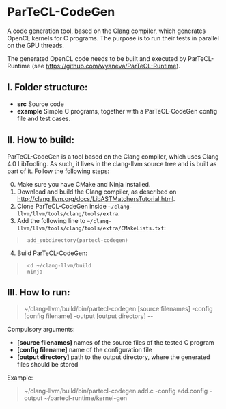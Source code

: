 # ParTeCL-CodeGen

A code generation tool, based on the Clang compiler, which generates OpenCL kernels for C programs. 
The purpose is to run their tests in parallel on the GPU threads.

The generated OpenCL code needs to be built and executed by ParTeCL-Runtime (see https://github.com/wyaneva/ParTeCL-Runtime).


I. Folder structure:
--------------------
  - **src**        Source code
  - **example**    Simple C programs, together with a ParTeCL-CodeGen config file and test cases.

II. How to build:
-----------------
ParTeCL-CodeGen is a tool based on the Clang compiler, which uses Clang 4.0 LibTooling. 
As such, it lives in the clang-llvm source tree and is built as part of it.
Follow the following steps:

  0. Make sure you have CMake and Ninja installed.
  1. Download and build the Clang compiler, as described on http://clang.llvm.org/docs/LibASTMatchersTutorial.html.
  2. Clone ParTeCL-CodeGen inside `~/clang-llvm/llvm/tools/clang/tools/extra`.
  3. Add the following line to `~/clang-llvm/llvm/tools/clang/tools/extra/CMakeLists.txt`:
   
>      add_subdirectory(partecl-codegen)

  4. Build ParTeCL-CodeGen:

>      cd ~/clang-llvm/build
>      ninja


III. How to run:
----------------

>  ~/clang-llvm/build/bin/partecl-codegen [source filenames] -config [config filename] -output [output directory] --

Compulsory arguments:
  - **[source filenames]**    names of the source files of the tested C program
  - **[config filename]**     name of the configuration file
  - **[output directory]**    path to the output directory, where the generated files should be stored

Example:

>  ~/clang-llvm/build/bin/partecl-codegen add.c -config add.config -output ~/partecl-runtime/kernel-gen
